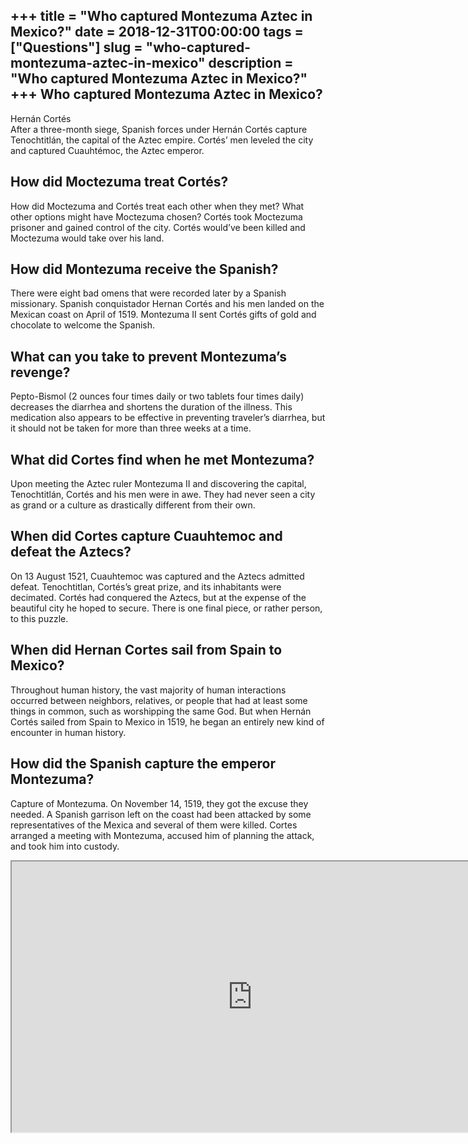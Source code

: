 +++
title = "Who captured Montezuma Aztec in Mexico?"
date = 2018-12-31T00:00:00
tags = ["Questions"]
slug = "who-captured-montezuma-aztec-in-mexico"
description = "Who captured Montezuma Aztec in Mexico?"
+++
Who captured Montezuma Aztec in Mexico?
---------------------------------------

Hernán Cortés  
After a three-month siege, Spanish forces under Hernán Cortés capture Tenochtitlán, the capital of the Aztec empire. Cortés’ men leveled the city and captured Cuauhtémoc, the Aztec emperor.

How did Moctezuma treat Cortés?
-------------------------------

How did Moctezuma and Cortés treat each other when they met? What other options might have Moctezuma chosen? Cortés took Moctezuma prisoner and gained control of the city. Cortés would’ve been killed and Moctezuma would take over his land.

How did Montezuma receive the Spanish?
--------------------------------------

There were eight bad omens that were recorded later by a Spanish missionary. Spanish conquistador Hernan Cortés and his men landed on the Mexican coast on April of 1519. Montezuma II sent Cortés gifts of gold and chocolate to welcome the Spanish.

What can you take to prevent Montezuma’s revenge?
-------------------------------------------------

Pepto-Bismol (2 ounces four times daily or two tablets four times daily) decreases the diarrhea and shortens the duration of the illness. This medication also appears to be effective in preventing traveler’s diarrhea, but it should not be taken for more than three weeks at a time.

What did Cortes find when he met Montezuma?
-------------------------------------------

Upon meeting the Aztec ruler Montezuma II and discovering the capital, Tenochtitlán, Cortés and his men were in awe. They had never seen a city as grand or a culture as drastically different from their own.

When did Cortes capture Cuauhtemoc and defeat the Aztecs?
---------------------------------------------------------

On 13 August 1521, Cuauhtemoc was captured and the Aztecs admitted defeat. Tenochtitlan, Cortés’s great prize, and its inhabitants were decimated. Cortés had conquered the Aztecs, but at the expense of the beautiful city he hoped to secure. There is one final piece, or rather person, to this puzzle.

When did Hernan Cortes sail from Spain to Mexico?
-------------------------------------------------

Throughout human history, the vast majority of human interactions occurred between neighbors, relatives, or people that had at least some things in common, such as worshipping the same God. But when Hernán Cortés sailed from Spain to Mexico in 1519, he began an entirely new kind of encounter in human history.

How did the Spanish capture the emperor Montezuma?
--------------------------------------------------

Capture of Montezuma. On November 14, 1519, they got the excuse they needed. A Spanish garrison left on the coast had been attacked by some representatives of the Mexica and several of them were killed. Cortes arranged a meeting with Montezuma, accused him of planning the attack, and took him into custody.

<iframe allow="accelerometer; autoplay; clipboard-write; encrypted-media; gyroscope; picture-in-picture" allowfullscreen="" class="__youtube_prefs__  epyt-is-override  no-lazyload" data-no-lazy="1" data-origheight="433" data-origwidth="770" data-skipgform_ajax_framebjll="" height="433" id="_ytid_52807" loading="lazy" src="https://www.youtube.com/embed/AmNCwHesVr8?enablejsapi=1&autoplay=0&cc_load_policy=0&cc_lang_pref=&iv_load_policy=1&loop=0&modestbranding=0&rel=1&fs=1&playsinline=0&autohide=2&theme=dark&color=red&controls=1&" title="YouTube player" width="770"></iframe>